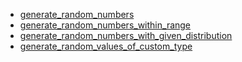- [generate_random_numbers](generate_random_numbers/README.md)
- [generate_random_numbers_within_range](generate_random_numbers_within_range/README.md)
- [generate_random_numbers_with_given_distribution](generate_random_numbers_with_given_distribution/README.md)
- [generate_random_values_of_custom_type](generate_random_values_of_custom_type/README.md)